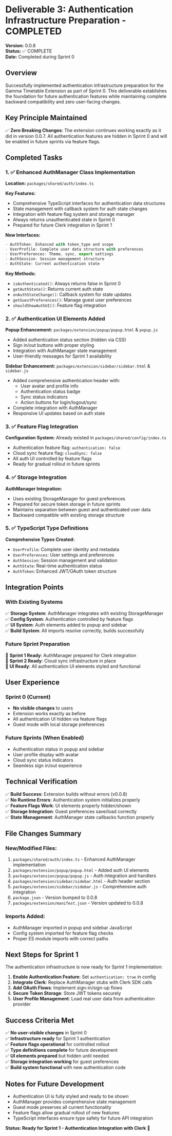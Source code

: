 # Deliverable 3: Authentication Infrastructure Preparation - COMPLETED

**Version:** 0.0.8  
**Status:** ✅ COMPLETE  
**Date:** Completed during Sprint 0

## Overview

Successfully implemented authentication infrastructure preparation for the Gamma Timetable Extension as part of Sprint 0. This deliverable establishes the foundation for future authentication features while maintaining complete backward compatibility and zero user-facing changes.

## Key Principle Maintained

✅ **Zero Breaking Changes**: The extension continues working exactly as it did in version 0.0.7. All authentication features are hidden in Sprint 0 and will be enabled in future sprints via feature flags.

## Completed Tasks

### 1. ✅ Enhanced AuthManager Class Implementation

**Location:** `packages/shared/auth/index.ts`

**Key Features:**
- Comprehensive TypeScript interfaces for authentication data structures
- State management with callback system for auth state changes  
- Integration with feature flag system and storage manager
- Always returns unauthenticated state in Sprint 0
- Prepared for future Clerk integration in Sprint 1

**New Interfaces:**
```typescript
- AuthToken: Enhanced with token_type and scope
- UserProfile: Complete user data structure with preferences
- UserPreferences: Theme, sync, export settings
- AuthSession: Session management structure
- AuthState: Current authentication state
```

**Key Methods:**
- `isAuthenticated()`: Always returns false in Sprint 0
- `getAuthState()`: Returns current auth state
- `onAuthStateChange()`: Callback system for state updates  
- `getGuestPreferences()`: Manage guest user preferences
- `shouldShowAuthUI()`: Feature flag integration

### 2. ✅ Authentication UI Elements Added

**Popup Enhancement:** `packages/extension/popup/popup.html` & `popup.js`
- Added authentication status section (hidden via CSS)
- Sign in/out buttons with proper styling
- Integration with AuthManager state management
- User-friendly messages for Sprint 1 availability

**Sidebar Enhancement:** `packages/extension/sidebar/sidebar.html` & `sidebar.js`
- Added comprehensive authentication header with:
  - User avatar and profile info
  - Authentication status badge
  - Sync status indicators
  - Action buttons for login/logout/sync
- Complete integration with AuthManager
- Responsive UI updates based on auth state

### 3. ✅ Feature Flag Integration

**Configuration System:** Already existed in `packages/shared/config/index.ts`
- Authentication feature flag: `authentication: false`
- Cloud sync feature flag: `cloudSync: false`
- All auth UI controlled by feature flags
- Ready for gradual rollout in future sprints

### 4. ✅ Storage Integration

**AuthManager Integration:**
- Uses existing StorageManager for guest preferences
- Prepared for secure token storage in future sprints
- Maintains separation between guest and authenticated user data
- Backward compatible with existing storage structure

### 5. ✅ TypeScript Type Definitions

**Comprehensive Types Created:**
- `UserProfile`: Complete user identity and metadata
- `UserPreferences`: User settings and preferences
- `AuthSession`: Session management and validation
- `AuthState`: Real-time authentication status
- `AuthToken`: Enhanced JWT/OAuth token structure

## Integration Points

### With Existing Systems

✅ **Storage System**: AuthManager integrates with existing StorageManager  
✅ **Config System**: Authentication controlled by feature flags  
✅ **UI System**: Auth elements added to popup and sidebar  
✅ **Build System**: All imports resolve correctly, builds successfully

### Future Sprint Preparation

🔄 **Sprint 1 Ready**: AuthManager prepared for Clerk integration  
🔄 **Sprint 2 Ready**: Cloud sync infrastructure in place  
🔄 **UI Ready**: All authentication UI elements styled and functional

## User Experience

### Sprint 0 (Current)
- **No visible changes** to users
- Extension works exactly as before  
- All authentication UI hidden via feature flags
- Guest mode with local storage preferences

### Future Sprints (When Enabled)
- Authentication status in popup and sidebar
- User profile display with avatar
- Cloud sync status indicators  
- Seamless sign in/out experience

## Technical Verification

✅ **Build Success**: Extension builds without errors (v0.0.8)  
✅ **No Runtime Errors**: Authentication system initializes properly  
✅ **Feature Flags Work**: UI elements properly hidden/shown  
✅ **Storage Integration**: Guest preferences save/load correctly  
✅ **State Management**: AuthManager state callbacks function properly

## File Changes Summary

### New/Modified Files:
1. `packages/shared/auth/index.ts` - Enhanced AuthManager implementation
2. `packages/extension/popup/popup.html` - Added auth UI elements  
3. `packages/extension/popup/popup.js` - Auth integration and handlers
4. `packages/extension/sidebar/sidebar.html` - Auth header section
5. `packages/extension/sidebar/sidebar.js` - Comprehensive auth integration
6. `package.json` - Version bumped to 0.0.8
7. `packages/extension/manifest.json` - Version updated to 0.0.8

### Imports Added:
- AuthManager imported in popup and sidebar JavaScript
- Config system imported for feature flag checks
- Proper ES module imports with correct paths

## Next Steps for Sprint 1

The authentication infrastructure is now ready for Sprint 1 implementation:

1. **Enable Authentication Feature**: Set `authentication: true` in config
2. **Integrate Clerk**: Replace AuthManager stubs with Clerk SDK calls  
3. **Add OAuth Flows**: Implement sign-in/sign-up flows
4. **Secure Token Storage**: Store JWT tokens securely
5. **User Profile Management**: Load real user data from authentication provider

## Success Criteria Met

✅ **No user-visible changes** in Sprint 0  
✅ **Infrastructure ready** for Sprint 1 authentication  
✅ **Feature flags operational** for controlled rollout  
✅ **Type definitions complete** for future development  
✅ **UI elements prepared** but hidden until needed  
✅ **Storage integration working** for guest preferences  
✅ **Build system functional** with new authentication code

## Notes for Future Development

- Authentication UI is fully styled and ready to be shown
- AuthManager provides comprehensive state management  
- Guest mode preserves all current functionality
- Feature flags allow gradual rollout of new features
- TypeScript interfaces ensure type safety for future API integration

**Status: Ready for Sprint 1 - Authentication Integration with Clerk** 🚀